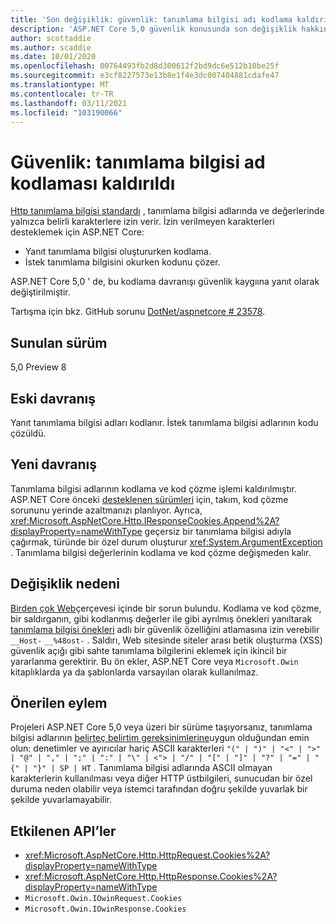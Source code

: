 ```yaml
---
title: 'Son değişiklik: güvenlik: tanımlama bilgisi adı kodlama kaldırıldı'
description: 'ASP.NET Core 5,0 güvenlik konusunda son değişiklik hakkında bilgi edinin: tanımlama bilgisi adı kodlama kaldırıldı'
author: scottaddie
ms.author: scaddie
ms.date: 10/01/2020
ms.openlocfilehash: 00764493fb2d8d300612f2bd9dc6e512b10be25f
ms.sourcegitcommit: e3cf8227573e13b8e1f4e3dc007404881cdafe47
ms.translationtype: MT
ms.contentlocale: tr-TR
ms.lasthandoff: 03/11/2021
ms.locfileid: "103190066"
---
```

# <a name="security-cookie-name-encoding-removed"></a>Güvenlik: tanımlama bilgisi ad kodlaması kaldırıldı

[Http tanımlama bilgisi standardı](https://tools.ietf.org/html/rfc6265#section-4.1.1) , tanımlama bilgisi adlarında ve değerlerinde yalnızca belirli karakterlere izin verir. İzin verilmeyen karakterleri desteklemek için ASP.NET Core:

* Yanıt tanımlama bilgisi oluştururken kodlama.
* İstek tanımlama bilgisini okurken kodunu çözer.

ASP.NET Core 5,0 ' de, bu kodlama davranışı güvenlik kaygıına yanıt olarak değiştirilmiştir.

Tartışma için bkz. GitHub sorunu [DotNet/aspnetcore # 23578](https://github.com/dotnet/aspnetcore/issues/23578).

## <a name="version-introduced"></a>Sunulan sürüm

5,0 Preview 8

## <a name="old-behavior"></a>Eski davranış

Yanıt tanımlama bilgisi adları kodlanır. İstek tanımlama bilgisi adlarının kodu çözüldü.

## <a name="new-behavior"></a>Yeni davranış

Tanımlama bilgisi adlarının kodlama ve kod çözme işlemi kaldırılmıştır. ASP.NET Core önceki [desteklenen sürümleri](https://dotnet.microsoft.com/platform/support/policy/dotnet-core) için, takım, kod çözme sorununu yerinde azaltmanızı planlıyor. Ayrıca, <xref:Microsoft.AspNetCore.Http.IResponseCookies.Append%2A?displayProperty=nameWithType> geçersiz bir tanımlama bilgisi adıyla çağırmak, türünde bir özel durum oluşturur <xref:System.ArgumentException> . Tanımlama bilgisi değerlerinin kodlama ve kod çözme değişmeden kalır.

## <a name="reason-for-change"></a>Değişiklik nedeni

[Birden çok Web](https://github.com/advisories/GHSA-j6w9-fv6q-3q52)çerçevesi içinde bir sorun bulundu. Kodlama ve kod çözme, bir saldırganın, gibi kodlanmış değerler ile gibi ayrılmış önekleri yanıltarak [tanımlama bilgisi önekleri](https://tools.ietf.org/html/draft-ietf-httpbis-cookie-prefixes-00) adlı bir güvenlik özelliğini atlamasına izin verebilir `__Host-` `__%48ost-` . Saldırı, Web sitesinde siteler arası betik oluşturma (XSS) güvenlik açığı gibi sahte tanımlama bilgilerini eklemek için ikincil bir yararlanma gerektirir. Bu ön ekler, ASP.NET Core veya `Microsoft.Owin` kitaplıklarda ya da şablonlarda varsayılan olarak kullanılmaz.

## <a name="recommended-action"></a>Önerilen eylem

Projeleri ASP.NET Core 5,0 veya üzeri bir sürüme taşıyorsanız, tanımlama bilgisi adlarının [belirteç belirtim gereksinimlerine](https://tools.ietf.org/html/rfc2616#section-2.2)uygun olduğundan emin olun: denetimler ve ayırıcılar hariç ASCII karakterleri `"(" | ")" | "<" | ">" | "@" | "," | ";" | ":" | "\" | <"> | "/" | "[" | "]" | "?" | "=" | "{" | "}" | SP | HT` . Tanımlama bilgisi adlarında ASCII olmayan karakterlerin kullanılması veya diğer HTTP üstbilgileri, sunucudan bir özel duruma neden olabilir veya istemci tarafından doğru şekilde yuvarlak bir şekilde yuvarlamayabilir.

## <a name="affected-apis"></a>Etkilenen API’ler

- <xref:Microsoft.AspNetCore.Http.HttpRequest.Cookies%2A?displayProperty=nameWithType>
- <xref:Microsoft.AspNetCore.Http.HttpResponse.Cookies%2A?displayProperty=nameWithType>
- `Microsoft.Owin.IOwinRequest.Cookies`
- `Microsoft.Owin.IOwinResponse.Cookies`

<!--

### Category

ASP.NET Core

### Affected APIs

- `Overload:Microsoft.AspNetCore.Http.HttpRequest.Cookies`
- `Overload:Microsoft.AspNetCore.Http.HttpResponse.Cookies`
- `P:Microsoft.Owin.IOwinRequest.Cookies`
- `P:Microsoft.Owin.IOwinResponse.Cookies`

-->
